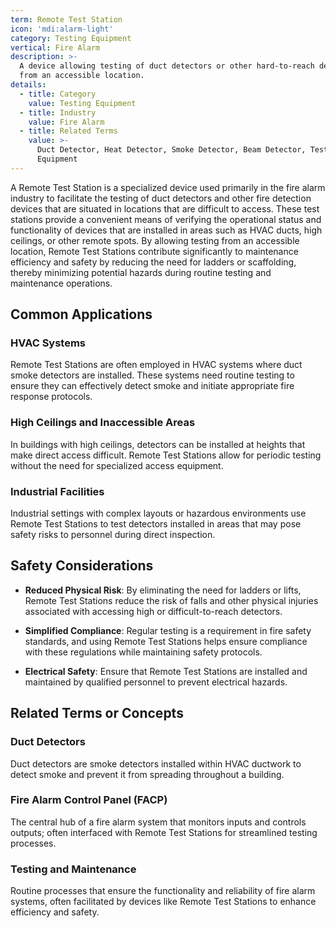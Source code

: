 ```yaml
---
term: Remote Test Station
icon: 'mdi:alarm-light'
category: Testing Equipment
vertical: Fire Alarm
description: >-
  A device allowing testing of duct detectors or other hard-to-reach devices
  from an accessible location.
details:
  - title: Category
    value: Testing Equipment
  - title: Industry
    value: Fire Alarm
  - title: Related Terms
    value: >-
      Duct Detector, Heat Detector, Smoke Detector, Beam Detector, Testing
      Equipment
---
```

A Remote Test Station is a specialized device used primarily in the fire alarm industry to facilitate the testing of duct detectors and other fire detection devices that are situated in locations that are difficult to access. These test stations provide a convenient means of verifying the operational status and functionality of devices that are installed in areas such as HVAC ducts, high ceilings, or other remote spots. By allowing testing from an accessible location, Remote Test Stations contribute significantly to maintenance efficiency and safety by reducing the need for ladders or scaffolding, thereby minimizing potential hazards during routine testing and maintenance operations.

## Common Applications

### HVAC Systems
Remote Test Stations are often employed in HVAC systems where duct smoke detectors are installed. These systems need routine testing to ensure they can effectively detect smoke and initiate appropriate fire response protocols.

### High Ceilings and Inaccessible Areas
In buildings with high ceilings, detectors can be installed at heights that make direct access difficult. Remote Test Stations allow for periodic testing without the need for specialized access equipment.

### Industrial Facilities
Industrial settings with complex layouts or hazardous environments use Remote Test Stations to test detectors installed in areas that may pose safety risks to personnel during direct inspection.

## Safety Considerations

- **Reduced Physical Risk**: By eliminating the need for ladders or lifts, Remote Test Stations reduce the risk of falls and other physical injuries associated with accessing high or difficult-to-reach detectors.
  
- **Simplified Compliance**: Regular testing is a requirement in fire safety standards, and using Remote Test Stations helps ensure compliance with these regulations while maintaining safety protocols.

- **Electrical Safety**: Ensure that Remote Test Stations are installed and maintained by qualified personnel to prevent electrical hazards.

## Related Terms or Concepts

### Duct Detectors
Duct detectors are smoke detectors installed within HVAC ductwork to detect smoke and prevent it from spreading throughout a building.

### Fire Alarm Control Panel (FACP)
The central hub of a fire alarm system that monitors inputs and controls outputs; often interfaced with Remote Test Stations for streamlined testing processes.

### Testing and Maintenance
Routine processes that ensure the functionality and reliability of fire alarm systems, often facilitated by devices like Remote Test Stations to enhance efficiency and safety.

